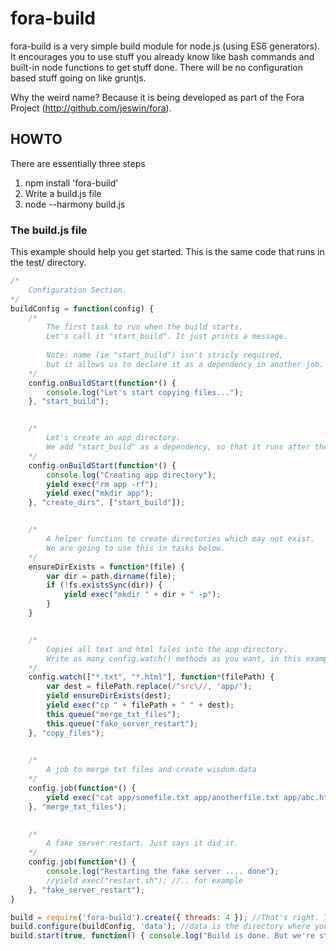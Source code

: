 # fora-build

fora-build is a very simple build module for node.js (using ES6 generators). It encourages you to use stuff you already
know like bash commands and built-in node functions to get stuff done. There will be no configuration based stuff going
on like gruntjs.

Why the weird name? Because it is being developed as part of the Fora Project (http://github.com/jeswin/fora).

## HOWTO

There are essentially three steps

1. npm install 'fora-build'
2. Write a build.js file
3. node --harmony build.js
    
### The build.js file

This example should help you get started. This is the same code that runs in the test/ directory.

```javascript
/*
    Configuration Section.
*/
buildConfig = function(config) {
    /*
        The first task to run when the build starts.
        Let's call it "start_build". It just prints a message.
        
        Note: name (ie "start_build") isn't stricly required, 
        but it allows us to declare it as a dependency in another job.
    */
    config.onBuildStart(function*() {
        console.log("Let's start copying files...");
    }, "start_build");


    /*
        Let's create an app directory.
        We add "start_build" as a dependency, so that it runs after the message.
    */
    config.onBuildStart(function*() {
        console.log("Creating app directory");
        yield exec("rm app -rf");
        yield exec("mkdir app");
    }, "create_dirs", ["start_build"]);


    /*
        A helper function to create directories which may not exist.
        We are going to use this in tasks below.
    */
    ensureDirExists = function*(file) {
        var dir = path.dirname(file);
        if (!fs.existsSync(dir)) {
            yield exec("mkdir " + dir + " -p");
        } 
    }


    /*
        Copies all text and html files into the app directory.
        Write as many config.watch() methods as you want, in this example we use only one.            
    */
    config.watch(["*.txt", "*.html"], function*(filePath) {
        var dest = filePath.replace(/^src\//, 'app/');
        yield ensureDirExists(dest);
        yield exec("cp " + filePath + " " + dest);
        this.queue("merge_txt_files");
        this.queue("fake_server_restart");
    }, "copy_files");
    

    /*
        A job to merge txt files and create wisdom.data
    */    
    config.job(function*() {
        yield exec("cat app/somefile.txt app/anotherfile.txt app/abc.html > app/wisdom.data");
    }, "merge_txt_files");
    

    /*
        A fake server restart. Just says it did it.        
    */    
    config.job(function*() {
        console.log("Restarting the fake server .... done");
        //yield exec("restart.sh"); //.. for example
    }, "fake_server_restart");
}

build = require('fora-build').create({ threads: 4 }); //That's right. Things get done in parallel.    
build.configure(buildConfig, 'data'); //data is the directory where your files are.
build.start(true, function() { console.log("Build is done. But we're still monintoring."); }); //build.start(true, cb) to keep monitoring

```


